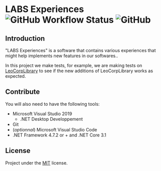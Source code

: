 # LABS Experiences ![GitHub Workflow Status](https://img.shields.io/github/workflow/status/Leo-Corporation/LABS-Experiences/.NET%20Framework) ![GitHub](https://img.shields.io/github/license/Leo-Corporation/LABS-Experiences)
## Introduction
"LABS Experiences" is a software that contains various experiences that might help implements new features in our softwares..

In this project we make tests, for example, we are making tests on [LeoCorpLibrary](https://github.com/Leo-Corporation/LeoCorpLibrary) to see if the new additions of LeoCorpLibrary works as expected.

## Contribute
You will also need to have the following tools:
- Microsoft Visual Studio 2019
  - .NET Desktop Developpement
- Git
- (*optionnal*) Microsoft Visual Studio Code
- .NET Framework 4.7.2 or + and .NET Core 3.1

## License
Project under the [MIT](https://github.com/Leo-Corporation/LABS-Experiences/blob/master/LICENSE.md) license.
